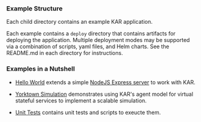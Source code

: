 ### Example Structure

Each child directory contains an example KAR application.

Each example contains a `deploy` directory that contains
artifacts for deploying the application. Multiple deployment modes may
be supported via a combination of scripts, yaml files, and Helm
charts.  See the README.md in each directory for instructions.

### Examples in a Nutshell

+ [Hello World](./helloWorld) extends a simple
  [NodeJS Express server](helloWorld/server.js) to work with KAR.

+ [Yorktown Simulation](./actors-ykt) demonstrates using KAR's agent
  model for virtual stateful services to implement a scalable simulation.

+ [Unit Tests](./unit-tests) contains unit tests and scripts to
  exeucte them.
